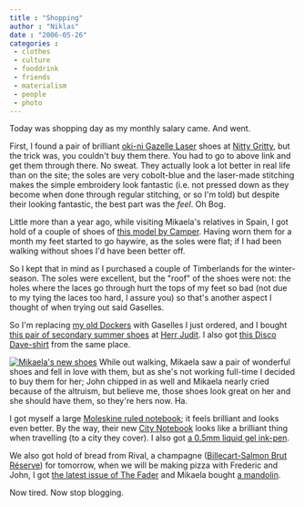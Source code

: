 ```yaml
---
title : "Shopping"
author : "Niklas"
date : "2006-05-26"
categories : 
 - clothes
 - culture
 - fooddrink
 - friends
 - materialism
 - people
 - photo
---
```


Today was shopping day as my monthly salary came. And went.

First, I found a pair of brilliant [oki-ni Gazelle Laser](http://www.oki-ni.com/isroot/okini/Productimage/alt/au050a_005_1.jpg "Very nice, available through oki-ni.com") shoes at [Nitty Gritty](http://www.nittygritty.se), but the trick was, you couldn't buy them there. You had to go to above link and get them through there. No sweat. They actually look a lot better in real life than on the site; the soles are very cobolt-blue and the laser-made stitching makes the simple embroidery look fantastic (i.e. not pressed down as they become when done through regular stitching, or so I'm told) but despite their looking fantastic, the best part was the _feel_. Oh Bog.

Little more than a year ago, while visiting Mikaela's relatives in Spain, I got hold of a couple of shoes of [this model by Camper](https://niklasblog.com/wp-content/2005-04-25-camper3.jpg "Flatfoot."). Having worn them for a month my feet started to go haywire, as the soles were flat; if I had been walking without shoes I'd have been better off.

So I kept that in mind as I purchased a couple of Timberlands for the winter-season. The soles were excellent, but the "roof" of the shoes were not: the holes where the laces go through hurt the tops of my feet so bad (not due to my tying the laces too hard, I assure you) so that's another aspect I thought of when trying out said Gaselles.

So I'm replacing [my old Dockers](http://www.niklasblog.com/bilder/2004-11-26/images/PICT0001_edited.jpg "Them old shoes.") with Gaselles I just ordered, and I bought [this pair of secondary summer shoes](https://niklasblog.com/wp-content/2006-05-26-shoes.jpg "New shoes! New shoes! Leo wants new shoes!") at [Herr Judit](http://www.judits.se/judits.html). I also got [this Disco Dave-shirt](https://niklasblog.com/wp-content/2006-05-26-shirt.jpg) from the same place.

[![Mikaela's new shoes](http://static.flickr.com/78/153738136_2933630cc5_m.jpg)](https://niklasblog.com/wp-content/plugins/falbum/wp/album.php?show=recent&photo=153738136) While out walking, Mikaela saw a pair of wonderful shoes and fell in love with them, but as she's not working full-time I decided to buy them for her; John chipped in as well and Mikaela nearly cried because of the altruism, but believe me, those shoes look great on her and she should have them, so they're hers now. Ha.

I got myself a large [Moleskine ruled notebook](http://www.moleskine.com/eng/_interni/catalogo/Cat_int/catalogo_notebooks.htm); it feels brilliant and looks even better. By the way, their new [City Notebook](http://www.moleskine.com/eng/_interni/city/default.htm) looks like a brilliant thing when travelling (to a city they cover). I also got [a 0.5mm liquid gel ink-pen](http://www.epinions.com/content_95992385156).

We also got hold of bread from Rival, a champagne ([Billecart-Salmon Brut Réserve](http://www.winestar.com.au/prod819.htm)) for tomorrow, when we will be making pizza with Frederic and John, I got [the latest issue of The Fader](http://www.thefader.com/fader/current_issue) and Mikaela bought [a mandolin](http://fantes.com/images/16018-1slicers_mandolin.jpg).

Now tired. Now stop blogging.

